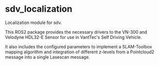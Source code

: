 # sdv_localization
Localization module for sdv.

This ROS2 package provides the necessary drivers to the VN-300 and Velodyne HDL32-E Sensor for use in VantTec's Self Driving Vehicle.

It also includes the configured parameters to implement a SLAM-Toolbox mapping algorithm and integration of different z-levels from a Pointcloud2 message into a single Lasescan message.

